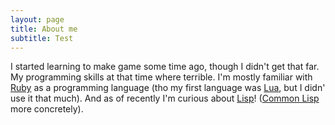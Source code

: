 ```yaml
---
layout: page
title: About me
subtitle: Test
---
```


I started learning to make game some time ago, though I didn't get that far. My programming
skills at that time where terrible. I'm mostly familiar with [Ruby](https://www.ruby-lang.org/en/) 
as a programming language (tho my first language was [Lua](https://www.lua.org/), but I didn' use it that much).
And as of recently I'm curious about [Lisp](https://en.wikipedia.org/wiki/Lisp)! ([Common Lisp](https://en.wikipedia.org/wiki/Common_Lisp) more concretely).
